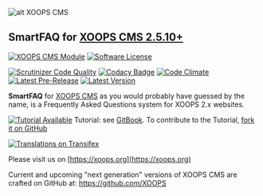 ![alt XOOPS CMS](https://xoops.org/images/logoXoopsPhp81.png)
## SmartFAQ for  [XOOPS CMS 2.5.10+](https://xoops.org)
[![XOOPS CMS Module](https://img.shields.io/badge/XOOPS%20CMS-Module-blue.svg)](https://xoops.org)
[![Software License](https://img.shields.io/badge/license-GPL-brightgreen.svg?style=flat)](https://www.gnu.org/licenses/gpl-2.0.html)

[![Scrutinizer Code Quality](https://img.shields.io/scrutinizer/g/mambax7/smartfaq.svg?style=flat)](https://scrutinizer-ci.com/g/mambax7/smartfaq/?branch=master)
[![Codacy Badge](https://api.codacy.com/project/badge/grade/2d27c0023ee54f0b9ba2b5d17a68b2a5)](https://www.codacy.com/app/mambax7/smartfaq)
[![Code Climate](https://img.shields.io/codeclimate/github/mambax7/smartfaq.svg?style=flat)](https://codeclimate.com/github/mambax7/smartfaq)
[![Latest Pre-Release](https://img.shields.io/github/tag/XoopsModules25x/smartfaq.svg?style=flat)](https://github.com/XoopsModules25x/smartfaq/tags/)
[![Latest Version](https://img.shields.io/github/release/XoopsModules25x/smartfaq.svg?style=flat)](https://github.com/XoopsModules25x/smartfaq/releases/)

**SmartFAQ** for [XOOPS CMS](https://xoops.org) as you would probably have guessed by the name, is a Frequently Asked Questions system for XOOPS 2.x websites.

[![Tutorial Available](https://xoops.org/images/tutorial-available-blue.svg)](https://xoops.gitbook.io/smartfaq-tutorial/) Tutorial: see [GitBook](https://xoops.gitbook.io/smartfaq-tutorial/).
To contribute to the Tutorial, [fork it on GitHub](https://github.com/XoopsDocs/smartfaq-tutorial)

[![Translations on Transifex](https://xoops.org/images/translations-transifex-blue.svg)](https://www.transifex.com/xoops)

Please visit us on [https://xoops.org](https://xoops.org)

Current and upcoming "next generation" versions of XOOPS CMS are crafted on GitHub at: https://github.com/XOOPS
